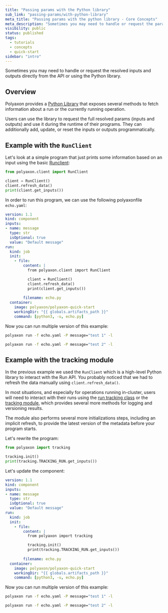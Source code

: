 ```yaml
---
title: "Passing params with the Python library"
sub_link: "passing-params/with-python-library"
meta_title: "Passing params with the python library - Core Concepts"
meta_description: "Sometimes you may need to handle or request the parameters directly from the API or using the Python library."
visibility: public
status: published
tags:
  - tutorials
  - concepts
  - quick-start
sidebar: "intro"
---
```


Sometimes you may need to handle or request the resolved inputs and outputs directly from the API or using the Python library.

## Overview

Polyaxon provides a [Python Library](/docs/core/python-library/polyaxon-client/) that exposes several methods to fetch information about a run or the currently running operation. 

Users can use the library to request the full resolved params (inputs and outputs) and use it during the runtime of their programs. They can additionally add, update, 
or reset the inputs or outputs programmatically.

## Example with the `RunClient`

Let's look at a simple program that just prints some information based on an input using the basic [Runclient](/docs/core/python-library/run-client/):


```python
from polyaxon.client import RunClient

client = RunClient()
client.refresh_data()
print(client.get_inputs())
```

In order to run this program, we can use the following polyaxonfile `echo.yaml`:


```yaml
version: 1.1
kind: component
inputs:
- name: message
  type: str
  isOptional: true
  value: "Default message"
run:
  kind: job
  init:
    - file:
        content: |
          from polyaxon.client import RunClient

          client = RunClient()
          client.refresh_data()
          print(client.get_inputs())
              
        filename: echo.py
  container:
    image: polyaxon/polyaxon-quick-start
    workingDir: "{{ globals.artifacts_path }}"
    command: [python3, -u, echo.py]
```

Now you can run multiple version of this example:

```bash
polyaxon run -f echo.yaml -P message="test 1" -l
```

```bash
polyaxon run -f echo.yaml -P message="test 2" -l
```

## Example with the tracking module

In the previous example we used the `RunClient` which is a high-level Python library to interact with the Run API.
You probably noticed that we had to refresh the data manually using `client.refresh_data()`.

In most situations, and especially for operations running in-cluster, users will need to interact with their runs using the [run tracking class](/docs/experimentation/tracking/client/) or the [tracking module](/docs/experimentation/tracking/module/), 
which provides several more methods for logging and versioning results.

The module also performs several more initializations steps, including an implicit refresh, to provide the latest version of the metadata before your program starts.

Let's rewrite the program:

```python
from polyaxon import tracking

tracking.init()
print(tracking.TRACKING_RUN.get_inputs())
```  

Let's update the component:


```yaml
version: 1.1
kind: component
inputs:
- name: message
  type: str
  isOptional: true
  value: "Default message"
run:
  kind: job
  init:
    - file:
        content: |
          from polyaxon import tracking

          tracking.init()
          print(tracking.TRACKING_RUN.get_inputs())
              
        filename: echo.py
  container:
    image: polyaxon/polyaxon-quick-start
    workingDir: "{{ globals.artifacts_path }}"
    command: [python3, -u, echo.py]
```

Now you can run multiple version of this example:

```bash
polyaxon run -f echo.yaml -P message="test 1" -l
```

```bash
polyaxon run -f echo.yaml -P message="test 2" -l
```
